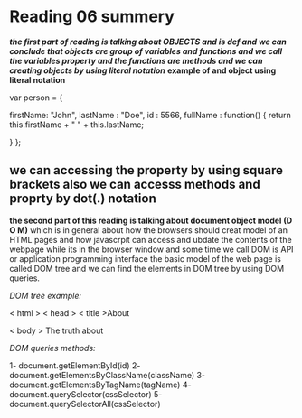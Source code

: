 # Reading 06 summery

***the first part of reading is talking about OBJECTS and is def and we can conclude that objects are group of variables and functions and we call the variables property and the functions are methods and we can creating objects by using literal notation***
**example of and object using literal notation**

 var person = {

  firstName: "John",
  lastName : "Doe",
  id       : 5566,
  fullName : function() {
    return this.firstName + " " + this.lastName;

  }
 };

## we can accessing the property by using square brackets also we can accesss methods and proprty by dot(.) notation

**the second part of this reading is talking about document object model (D O M)**
which is in general about how the browsers should creat model of an HTML pages and how javascrpit can access and ubdate the contents of the webpage while its in the browser window and some time we call DOM is API or application programming interface  the basic model of the web page is called DOM tree and we can find the elements in DOM tree by using DOM queries.

*DOM tree example:*

<!DOCTYPE HTML>
< html >
< head >
  < title >About</title>
</head>
< body >
  The truth about
</body>
</ html >

*DOM queries methods:*

1- document.getElementById(id)
2- document.getElementsByClassName(className)
3- document.getElementsByTagName(tagName)
4- document.querySelector(cssSelector)
5- document.querySelectorAll(cssSelector)
